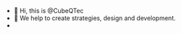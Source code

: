 - 👋 Hi, this is @CubeQTec
- 👀 We help to create strategies, design and development.
- 
<!---
CubeQTec/CubeQTec is a ✨ special ✨ repository because its `README.md` (this file) appears on your GitHub profile.
You can click the Preview link to take a look at your changes.
--->
